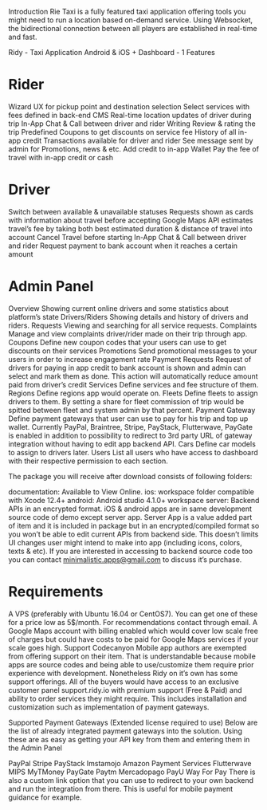 Introduction
Rie Taxi is a fully featured taxi application offering tools you might need to run a location based on-demand service. Using Websocket, the bidirectional connection between all players are established in real-time and fast.

Ridy - Taxi Application Android & iOS + Dashboard - 1
Features

# Rider
Wizard UX for pickup point and destination selection
Select services with fees defined in back-end CMS
Real-time location updates of driver during trip
In-App Chat & Call between driver and rider
Writing Review & rating the trip
Predefined Coupons to get discounts on service fee
History of all in-app credit Transactions available for driver and rider
See message sent by admin for Promotions, news & etc.
Add credit to in-app Wallet
Pay the fee of travel with in-app credit or cash

# Driver
Switch between available & unavailable statuses
Requests shown as cards with information about travel before accepting
Google Maps API estimates travel’s fee by taking both best estimated duration & distance of travel into account
Cancel Travel before starting
In-App Chat & Call between driver and rider
Request payment to bank account when it reaches a certain amount

# Admin Panel
Overview Showing current online drivers and some statistics about platform’s state
Drivers/Riders Showing details and history of drivers and riders.
Requests Viewing and searching for all service requests.
Complaints Manage and view complaints driver/rider made on their trip through app.
Coupons Define new coupon codes that your users can use to get discounts on their services
Promotions Send promotional messages to your users in order to increase engagement rate
Payment Requests Request of drivers for paying in app credit to bank account is shown and admin can select and mark them as done. This action will automatically reduce amount paid from driver’s credit
Services Define services and fee structure of them.
Regions Define regions app would operate on.
Fleets Define fleets to assign drivers to them. By setting a share for fleet commission of trip would be spitted between fleet and system admin by that percent.
Payment Gateway Define payment gateways that user can use to pay for his trip and top up wallet. Currently PayPal, Braintree, Stripe, PayStack, Flutterwave, PayGate is enabled in addition to possibility to redirect to 3rd party URL of gateway integration without having to edit app backend API.
Cars Define car models to assign to drivers later.
Users List all users who have access to dashboard with their respective permission to each section.



The package you will receive after download consists of following folders:

documentation: Available to View Online.
ios: workspace folder compatible with Xcode 12.4+
android: Android studio 4.1.0+ workspace
server: Backend APIs in an encrypted format.
iOS & android apps are in same development source code of demo except server app. Server App is a value added part of item and it is included in package but in an encrypted/compiled format so you won’t be able to edit current APIs from backend side. This doesn’t limits UI changes user might intend to make into app (including icons, colors, texts & etc). If you are interested in accessing to backend source code too you can contact minimalistic.apps@gmail.com to discuss it’s purchase.

# Requirements
A VPS (preferably with Ubuntu 16.04 or CentOS7). You can get one of these for a price low as 5$/month. For recommendations contact through email.
A Google Maps account with billing enabled which would cover low scale free of charges but could have costs to be paid for Google Maps services if your scale goes high.
Support
Codecanyon Mobile app authors are exempted from offering support on their item. That is understandable because mobile apps are source codes and being able to use/customize them require prior experience with development. Nonetheless Ridy on it’s own has some support offerings. All of the buyers would have access to an exclusive customer panel support.ridy.io with premium support (Free & Paid) and ability to order services they might require. This includes installation and customization such as implementation of payment gateways.

Supported Payment Gateways (Extended license required to use)
Below are the list of already integrated payment gateways into the solution. Using these are as easy as getting your API key from them and entering them in the Admin Panel

PayPal
Stripe
PayStack
Imstamojo
Amazon Payment Services
Flutterwave
MIPS
MyTMoney
PayGate
Paytm
Mercadopago
PayU
Way For Pay
There is also a custom link option that you can use to redirect to your own backend and run the integration from there. This is useful for mobile payment guidance for example.
